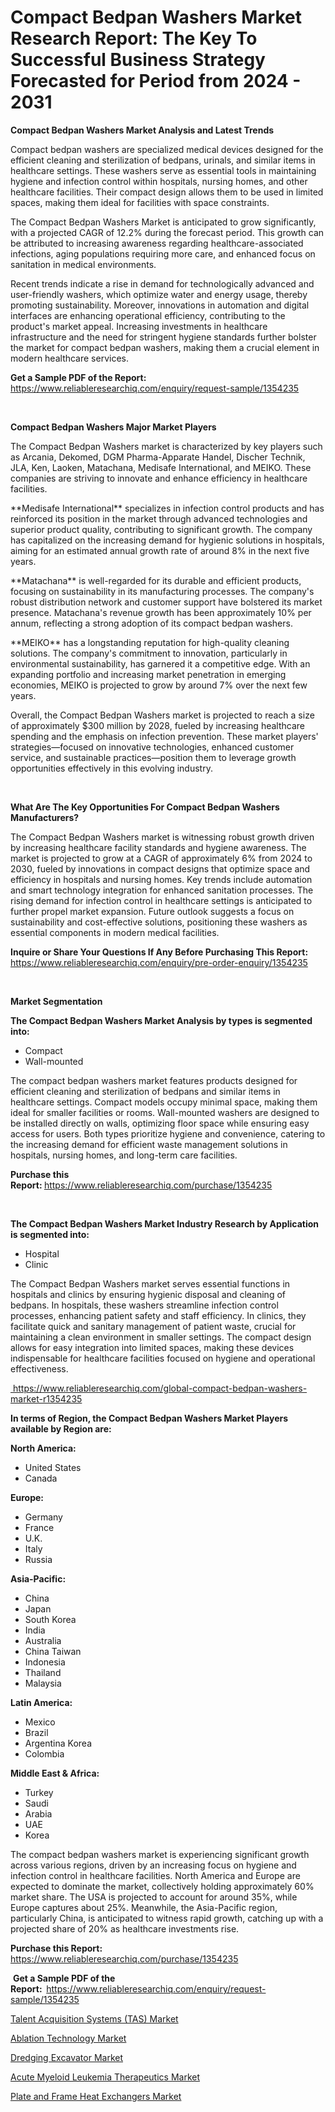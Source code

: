 <p><h1>Compact Bedpan Washers Market Research Report: The Key To Successful Business Strategy Forecasted for Period from 2024 - 2031</h1></p><p><strong>Compact Bedpan Washers Market Analysis and Latest Trends</strong></p>
<p><p>Compact bedpan washers are specialized medical devices designed for the efficient cleaning and sterilization of bedpans, urinals, and similar items in healthcare settings. These washers serve as essential tools in maintaining hygiene and infection control within hospitals, nursing homes, and other healthcare facilities. Their compact design allows them to be used in limited spaces, making them ideal for facilities with space constraints. </p><p>The Compact Bedpan Washers Market is anticipated to grow significantly, with a projected CAGR of 12.2% during the forecast period. This growth can be attributed to increasing awareness regarding healthcare-associated infections, aging populations requiring more care, and enhanced focus on sanitation in medical environments. </p><p>Recent trends indicate a rise in demand for technologically advanced and user-friendly washers, which optimize water and energy usage, thereby promoting sustainability. Moreover, innovations in automation and digital interfaces are enhancing operational efficiency, contributing to the product's market appeal. Increasing investments in healthcare infrastructure and the need for stringent hygiene standards further bolster the market for compact bedpan washers, making them a crucial element in modern healthcare services.</p></p>
<p><strong>Get a Sample PDF of the Report:&nbsp;</strong> <a href="https://www.reliableresearchiq.com/enquiry/request-sample/1354235?utm_campaign=1260&utm_medium=2&utm_source=Github&utm_content=ia&utm_term=23102024&utm_id=compact-bedpan-washers">https://www.reliableresearchiq.com/enquiry/request-sample/1354235</a></p>
<p>&nbsp;</p>
<p><strong>Compact Bedpan Washers Major Market Players</strong></p>
<p><p>The Compact Bedpan Washers market is characterized by key players such as Arcania, Dekomed, DGM Pharma-Apparate Handel, Discher Technik, JLA, Ken, Laoken, Matachana, Medisafe International, and MEIKO. These companies are striving to innovate and enhance efficiency in healthcare facilities.</p><p>**Medisafe International** specializes in infection control products and has reinforced its position in the market through advanced technologies and superior product quality, contributing to significant growth. The company has capitalized on the increasing demand for hygienic solutions in hospitals, aiming for an estimated annual growth rate of around 8% in the next five years.</p><p>**Matachana** is well-regarded for its durable and efficient products, focusing on sustainability in its manufacturing processes. The company's robust distribution network and customer support have bolstered its market presence. Matachana's revenue growth has been approximately 10% per annum, reflecting a strong adoption of its compact bedpan washers.</p><p>**MEIKO** has a longstanding reputation for high-quality cleaning solutions. The company's commitment to innovation, particularly in environmental sustainability, has garnered it a competitive edge. With an expanding portfolio and increasing market penetration in emerging economies, MEIKO is projected to grow by around 7% over the next few years.</p><p>Overall, the Compact Bedpan Washers market is projected to reach a size of approximately $300 million by 2028, fueled by increasing healthcare spending and the emphasis on infection prevention. These market players' strategies—focused on innovative technologies, enhanced customer service, and sustainable practices—position them to leverage growth opportunities effectively in this evolving industry.</p></p>
<p>&nbsp;</p>
<p><strong>What Are The Key Opportunities For Compact Bedpan Washers Manufacturers?</strong></p>
<p><p>The Compact Bedpan Washers market is witnessing robust growth driven by increasing healthcare facility standards and hygiene awareness. The market is projected to grow at a CAGR of approximately 6% from 2024 to 2030, fueled by innovations in compact designs that optimize space and efficiency in hospitals and nursing homes. Key trends include automation and smart technology integration for enhanced sanitation processes. The rising demand for infection control in healthcare settings is anticipated to further propel market expansion. Future outlook suggests a focus on sustainability and cost-effective solutions, positioning these washers as essential components in modern medical facilities.</p></p>
<p><strong>Inquire or Share Your Questions If Any Before Purchasing This Report:</strong> <a href="https://www.reliableresearchiq.com/enquiry/pre-order-enquiry/1354235?utm_campaign=1260&utm_medium=2&utm_source=Github&utm_content=ia&utm_term=23102024&utm_id=compact-bedpan-washers">https://www.reliableresearchiq.com/enquiry/pre-order-enquiry/1354235</a></p>
<p>&nbsp;</p>
<p><strong>Market Segmentation</strong></p>
<p><strong>The Compact Bedpan Washers Market Analysis by types is segmented into:</strong></p>
<p><ul><li>Compact</li><li>Wall-mounted</li></ul></p>
<p><p>The compact bedpan washers market features products designed for efficient cleaning and sterilization of bedpans and similar items in healthcare settings. Compact models occupy minimal space, making them ideal for smaller facilities or rooms. Wall-mounted washers are designed to be installed directly on walls, optimizing floor space while ensuring easy access for users. Both types prioritize hygiene and convenience, catering to the increasing demand for efficient waste management solutions in hospitals, nursing homes, and long-term care facilities.</p></p>
<p><strong>Purchase this Report:&nbsp;</strong><a href="https://www.reliableresearchiq.com/purchase/1354235?utm_campaign=1260&utm_medium=2&utm_source=Github&utm_content=ia&utm_term=23102024&utm_id=compact-bedpan-washers">https://www.reliableresearchiq.com/purchase/1354235</a></p>
<p>&nbsp;</p>
<p><strong>The Compact Bedpan Washers Market Industry Research by Application is segmented into:</strong></p>
<p><ul><li>Hospital</li><li>Clinic</li></ul></p>
<p><p>The Compact Bedpan Washers market serves essential functions in hospitals and clinics by ensuring hygienic disposal and cleaning of bedpans. In hospitals, these washers streamline infection control processes, enhancing patient safety and staff efficiency. In clinics, they facilitate quick and sanitary management of patient waste, crucial for maintaining a clean environment in smaller settings. The compact design allows for easy integration into limited spaces, making these devices indispensable for healthcare facilities focused on hygiene and operational effectiveness.</p></p>
<p><a href="https://www.reliableresearchiq.com/global-compact-bedpan-washers-market-r1354235?utm_campaign=1260&utm_medium=2&utm_source=Github&utm_content=ia&utm_term=23102024&utm_id=compact-bedpan-washers">&nbsp;https://www.reliableresearchiq.com/global-compact-bedpan-washers-market-r1354235</a></p>
<p><strong>In terms of Region, the Compact Bedpan Washers Market Players available by Region are:</strong></p>
<p>
    <p> <strong> North America: </strong>
        <ul>
            <li>United States</li>
            <li>Canada</li>
        </ul>
        </p> 
    <p> <strong> Europe: </strong>
        <ul>
            <li>Germany</li>
            <li>France</li>
            <li>U.K.</li>
            <li>Italy</li>
            <li>Russia</li>
        </ul>
        </p> 
    <p> <strong> Asia-Pacific: </strong>
        <ul>
            <li>China</li>
            <li>Japan</li>
            <li>South Korea</li>
            <li>India</li>
            <li>Australia</li>
            <li>China Taiwan</li>
            <li>Indonesia</li>
            <li>Thailand</li>
            <li>Malaysia</li>
        </ul>
        </p> 
    <p> <strong> Latin America: </strong>
        <ul>
            <li>Mexico</li>
            <li>Brazil</li>
            <li>Argentina Korea</li>
            <li>Colombia</li>
        </ul>
        </p> 
    <p> <strong> Middle East & Africa: </strong>
        <ul>
            <li>Turkey</li>
            <li>Saudi</li>
            <li>Arabia</li>
            <li>UAE</li>
            <li>Korea</li>
        </ul>
    </p>
    </p>
<p><p>The compact bedpan washers market is experiencing significant growth across various regions, driven by an increasing focus on hygiene and infection control in healthcare facilities. North America and Europe are expected to dominate the market, collectively holding approximately 60% market share. The USA is projected to account for around 35%, while Europe captures about 25%. Meanwhile, the Asia-Pacific region, particularly China, is anticipated to witness rapid growth, catching up with a projected share of 20% as healthcare investments rise.</p></p>
<p><strong>Purchase this Report: </strong><a href="https://www.reliableresearchiq.com/purchase/1354235?utm_campaign=1260&utm_medium=2&utm_source=Github&utm_content=ia&utm_term=23102024&utm_id=compact-bedpan-washers">https://www.reliableresearchiq.com/purchase/1354235</a></p>
<p>&nbsp;<strong>Get a Sample PDF of the Report:&nbsp;&nbsp;</strong><a href="https://www.reliableresearchiq.com/enquiry/request-sample/1354235?utm_campaign=1260&utm_medium=2&utm_source=Github&utm_content=ia&utm_term=23102024&utm_id=compact-bedpan-washers">https://www.reliableresearchiq.com/enquiry/request-sample/1354235</a></p>
<p><strong></strong></p>
<p><p><a href="https://github.com/fosters9adames/Market-Research-Report-List-1/blob/main/talent-acquisition-systems-tas-market.md?utm_campaign=1260&utm_medium=2&utm_source=Github&utm_content=ia&utm_term=23102024&utm_id=compact-bedpan-washers">Talent Acquisition Systems (TAS) Market</a></p><p><a href="https://www.linkedin.com/pulse/ablation-technology-market-revolution-2024-2031-trends-6cyze?utm_campaign=1260&utm_medium=2&utm_source=Github&utm_content=ia&utm_term=23102024&utm_id=compact-bedpan-washers">Ablation Technology Market</a></p><p><a href="https://issuu.com/reportprime-2/docs/dredging-excavator-market-size-2030_600324aaa24a13?utm_campaign=1260&utm_medium=2&utm_source=Github&utm_content=ia&utm_term=23102024&utm_id=compact-bedpan-washers">Dredging Excavator Market</a></p><p><a href="https://www.linkedin.com/pulse/acute-myeloid-leukemia-therapeutics-market-growth-segmentation-iepje?utm_campaign=1260&utm_medium=2&utm_source=Github&utm_content=ia&utm_term=23102024&utm_id=compact-bedpan-washers">Acute Myeloid Leukemia Therapeutics Market</a></p><p><a href="https://issuu.com/reportprime-2/docs/plate-and-frame-heat-exchangers-mar_544177a3f71124?utm_campaign=1260&utm_medium=2&utm_source=Github&utm_content=ia&utm_term=23102024&utm_id=compact-bedpan-washers">Plate and Frame Heat Exchangers Market</a></p></p>